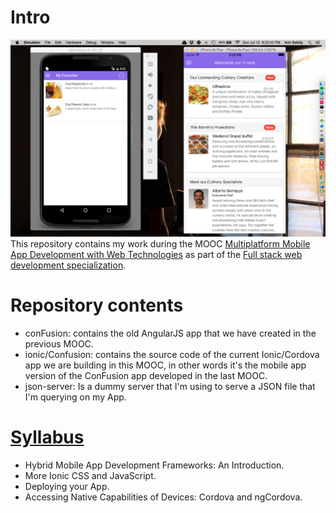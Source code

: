 # Intro
![the app running on both iOS and Android](./overview.png)
This repository contains my work during the MOOC [Multiplatform Mobile App Development with Web Technologies](https://www.coursera.org/learn/hybrid-mobile-development) as part of the [Full stack web development specialization](https://www.coursera.org/specializations/full-stack).

# Repository contents
- conFusion:  contains the old AngularJS app that we have created in the previous MOOC.
- ionic/Confusion: contains the source code of the current Ionic/Cordova app we are building in this MOOC, in other words it's the mobile app version of the ConFusion app developed in the last MOOC.
- json-server: Is a dummy server that I'm using to serve a JSON file that I'm querying on my App.

# [Syllabus](https://www.coursera.org/learn/hybrid-mobile-development#syllabus)
- Hybrid Mobile App Development Frameworks: An Introduction.
- More Ionic CSS and JavaScript.
- Deploying your App.
- Accessing Native Capabilities of Devices: Cordova and ngCordova.
